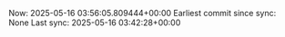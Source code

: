 Now: 2025-05-16 03:56:05.809444+00:00 Earliest commit since sync: None Last sync: 2025-05-16 03:42:28+00:00
